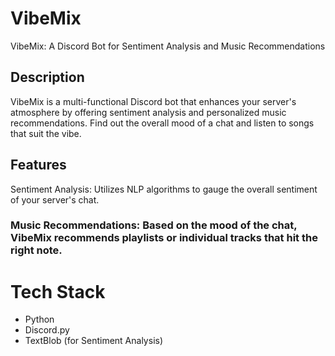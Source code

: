 # VibeMix
VibeMix: A Discord Bot for Sentiment Analysis and Music Recommendations

## Description
VibeMix is a multi-functional Discord bot that enhances your server's atmosphere by offering sentiment analysis and personalized music recommendations. Find out the overall mood of a chat and listen to songs that suit the vibe.

## Features
Sentiment Analysis: Utilizes NLP algorithms to gauge the overall sentiment of your server's chat.

### Music Recommendations: Based on the mood of the chat, VibeMix recommends playlists or individual tracks that hit the right note.

# Tech Stack
- Python
- Discord.py
- TextBlob (for Sentiment Analysis)

